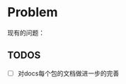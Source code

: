 # Problem
现有的问题：

## TODOS
- [ ] 对docs每个包的文档做进一步的完善


<!-- 

## Bugs
- [ ] `useUpdateEffectOnce`的`condition`有bug 
- [ ] `usePress`的`onPress`有bug 只允许左键按压


## Plans

- [ ] 今天把计划的6个hooks写完
- [ ] 明天把utils的10个函数文档补全
- [ ] 周末把几个类型的文档补全 -->

